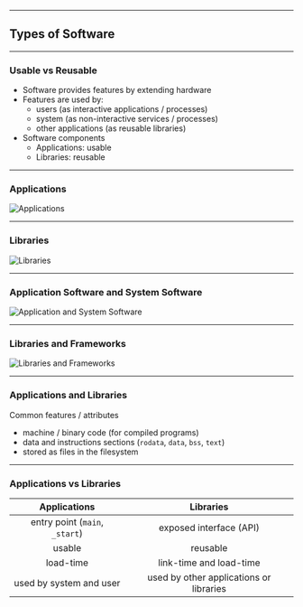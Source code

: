 ---

## Types of Software

----

### Usable vs Reusable

* Software provides features by extending hardware
* Features are used by:
  * users (as interactive applications / processes)
  * system (as non-interactive services / processes)
  * other applications (as reusable libraries)
* Software components
  * Applications: usable
  * Libraries: reusable

----

### Applications

![Applications](media/applications.svg)

----

### Libraries

![Libraries](media/libraries.svg)

----

### Application Software and System Software

![Application and System Software](media/application-system-software.png)
<!-- https://www.webopedia.com/definitions/systems-software/ -->

----

### Libraries and Frameworks

![Libraries and Frameworks](media/libraries-frameworks.png)
<!-- https://medium.com/@MarcStevenCoder/build-reusable-frameworks-809438ef46e7 -->

----

### Applications and Libraries

Common features / attributes

* machine / binary code (for compiled programs)
* data and instructions sections (`rodata`, `data`, `bss`, `text`)
* stored as files in the filesystem

----

### Applications vs Libraries

| Applications                     | Libraries                                  |
| :------------------------------: | :----------------------------------------: |
| entry point (`main`, `_start`)   | exposed interface (API)                    |
| usable                           | reusable                                   |
| load-time                        | link-time and load-time                    |
| used by system and user          | used by other applications or libraries    |
